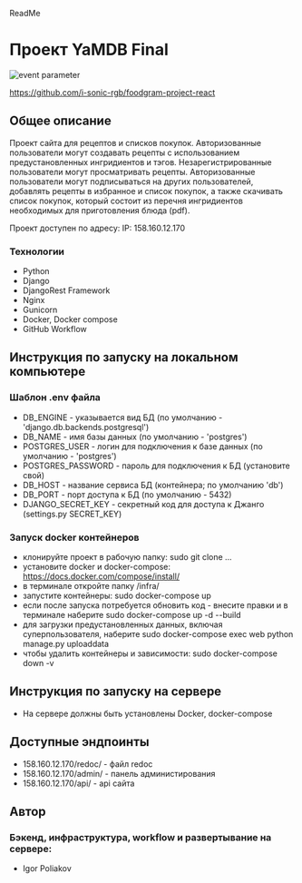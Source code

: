 ReadMe
# Проект YaMDB Final
![event parameter](https://github.com/i-sonic-rgb/foodgram-project-react/actions/workflows/foodgram_workflow.yml/badge.svg?event=push)

https://github.com/i-sonic-rgb/foodgram-project-react

## Общее описание
Проект сайта для рецептов и списков покупок. Авторизованные пользователи могут
создавать рецепты с использованием предустановленных ингридиентов и тэгов. 
Незарегистрированные пользователи могут просматривать рецепты. Авторизованные
пользователи могут подписываться на других пользователей, добавлять рецепты
в избранное и список покупок, а также скачивать список покупок, который состоит
из перечня ингридиентов необходимых для приготовления блюда (pdf).

Проект доступен по адресу: IP: 158.160.12.170 

### Технологии
- Python 
- Django 
- DjangoRest Framework
- Nginx
- Gunicorn
- Docker, Docker compose
- GitHub Workflow

## Инструкция по запуску на локальном компьютере
### Шаблон .env файла
- DB_ENGINE - указывается вид БД (по умолчанию - 'django.db.backends.postgresql')
- DB_NAME - имя базы данных (по умолчанию - 'postgres')
- POSTGRES_USER - логин для подключения к базе данных (по умолчанию - 'postgres')
- POSTGRES_PASSWORD - пароль для подключения к БД (установите свой)
- DB_HOST - название сервиса БД (контейнера; по умолчанию 'db')
- DB_PORT - порт доступа к БД (по умолчанию - 5432)
- DJANGO_SECRET_KEY - секретный код для доступа к Джанго (settings.py SECRET_KEY)

### Запуск docker контейнеров
- клонируйте проект в рабочую папку: sudo git clone ...
- установите docker и docker-compose: https://docs.docker.com/compose/install/
- в терминале откройте папку /infra/
- запустите контейнеры: sudo docker-compose up
- если после запуска потребуется обновить код - внесите правки и в терминале наберите sudo docker-compose up -d --build
- для загрузки предустановленных данных, включая суперпользователя, наберите sudo docker-compose exec web python manage.py uploaddata
- чтобы удалить контейнеры и зависимости: sudo docker-compose down -v

## Инструкция по запуску на сервере
- На сервере должны быть установлены Docker, docker-compose


## Доступные эндпоинты
- 158.160.12.170/redoc/ - файл redoc
- 158.160.12.170/admin/ - панель администирования
- 158.160.12.170/api/ - api сайта

## Автор
### Бэкенд, инфраструктура, workflow и развертывание на сервере:
- Igor Poliakov
